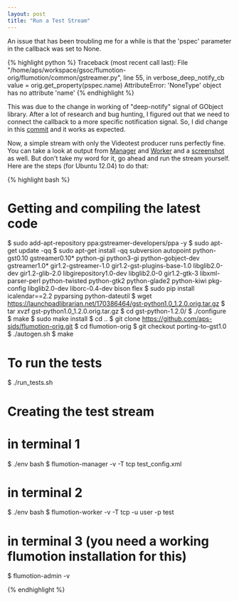 ```yaml
---
layout: post
title: "Run a Test Stream"
---
```


An issue that has been troubling me for a while is that the 'pspec' parameter in the callback was set to None.

{% highlight python %}
Traceback (most recent call last):
  File "/home/aps/workspace/gsoc/flumotion-orig/flumotion/common/gstreamer.py", line 55, in verbose_deep_notify_cb
    value = orig.get_property(pspec.name)
AttributeError: 'NoneType' object has no attribute 'name'
{% endhighlight %}

This was due to the change in working of "deep-notify" signal of GObject library. After a lot of research and bug hunting, I figured out that we need to connect the callback to a more specific notification signal. So, I did change in this [commit] and it works as expected.

Now, a simple stream with only the Videotest producer runs perfectly fine. You can take a look at output from [Manager] and [Worker] and a [screenshot] as well. But don't take my word for it, go ahead and run the stream yourself. Here are the steps (for Ubuntu 12.04) to do that:

{% highlight bash %}

# Getting and compiling the latest code

$ sudo add-apt-repository ppa:gstreamer-developers/ppa -y
$ sudo apt-get update -qq
$ sudo apt-get install -qq subversion autopoint python-gst0.10 gstreamer0.10* python-gi python3-gi python-gobject-dev gstreamer1.0* gir1.2-gstreamer-1.0 gir1.2-gst-plugins-base-1.0 libglib2.0-dev gir1.2-glib-2.0 libgirepository1.0-dev libglib2.0-0 gir1.2-gtk-3 libxml-parser-perl python-twisted python-gtk2 python-glade2 python-kiwi pkg-config libglib2.0-dev liborc-0.4-dev bison flex
$ sudo pip install icalendar==2.2 pyparsing python-dateutil
$ wget https://launchpadlibrarian.net/170386464/gst-python1.0_1.2.0.orig.tar.gz
$ tar xvzf gst-python1.0_1.2.0.orig.tar.gz
$ cd gst-python-1.2.0/
$ ./configure
$ make
$ sudo make install
$ cd ..
$ git clone https://github.com/aps-sids/flumotion-orig.git
$ cd flumotion-orig
$ git checkout porting-to-gst1.0
$ ./autogen.sh
$ make

# To run the tests

$ ./run_tests.sh

# Creating the test stream

# in terminal 1
$ ./env bash
$ flumotion-manager -v -T tcp test_config.xml

# in terminal 2
$ ./env bash
$ flumotion-worker -v -T tcp -u user -p test

# in terminal 3 (you need a working flumotion installation for this)
$ flumotion-admin -v

{% endhighlight %}

[commit]: https://github.com/aps-sids/flumotion-orig/commit/29f59d93b0666916374cec0e903f3b0ae4088ac5
[Manager]: http://paste.ubuntu.com/7602897/
[Worker]: http://paste.ubuntu.com/7602905/
[screenshot]: http://a.disquscdn.com/uploads/mediaembed/images/1064/5842/original.jpg
